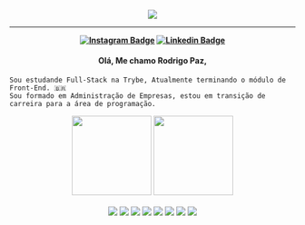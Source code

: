   <h4 align="center">
 
<img src="https://64.media.tumblr.com/54805606e41234da265775f4ee8631ef/41d4a35f37c5abf1-f6/s1280x1920/c86995ddee2840dabfff99995367a58ed1382687.gif" />

<hr>


[![Instagram Badge](https://img.shields.io/badge/-instagram-red?style=for-the-badge&logo=instagram&logoColor=white&link=https://github.com/rodrigoopaz)](https://www.instagram.com/rodrigopazlimas/)
[![Linkedin Badge](https://img.shields.io/badge/-Linkedin-blue?style=for-the-badge&logo=Linkedin&logoColor=white&link=https://github.com/rodrigoopaz)](https://www.linkedin.com/in/rodrigo-paz-dev/)

</h4>
  
<h4 align="center">Olá, Me chamo Rodrigo Paz,
  </h4>
  
  ```
Sou estudande Full-Stack na Trybe, Atualmente terminando o módulo de Front-End. 🇧🇷
Sou formado em Administração de Empresas, estou em transição de carreira para a área de programação. 
```
<div align="center" style="display: inline_block"> <img height="140em" src="https://github-readme-stats-git-rodrigopaaz.vercel.app/api?/api?username=rodrigopaaz&show_icons=true&theme=dark&include_all_commits=true&count_private=true"/>
  <img height="140em" src="https://github-readme-stats-git-rodrigopaaz.vercel.app/api?/api/top-langs/?username=rodrigopaaz&layout=compact&langs_count=16&theme=dark"/>

</div>

<br>
<div align="center" style="display: inline_block">
<img src ="https://img.shields.io/badge/HTML-239120?style=for-the-badge&logo=html5&logoColor=white" />
<img src ="https://img.shields.io/badge/HTML5-E34F26?style=for-the-badge&logo=html5&logoColor=white" />
<img src ="https://img.shields.io/badge/CSS-239120?&style=for-the-badge&logo=css3&logoColor=white" />  
<img src ="https://img.shields.io/badge/CSS3-1572B6?style=for-the-badge&logo=css3&logoColor=white" />
<img src ="https://img.shields.io/badge/JavaScript-F7DF1E?style=for-the-badge&logo=javascript&logoColor=black" />
<img src ="https://img.shields.io/badge/React-20232A?style=for-the-badge&logo=react&logoColor=61DAFB" />
<img src ="https://img.shields.io/badge/Bootstrap-563D7C?style=for-the-badge&logo=bootstrap&logoColor=white" />  
<img src ="https://img.shields.io/badge/Redux-593D88?style=for-the-badge&logo=redux&logoColor=white" />  
</div>
